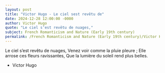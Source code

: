 ```yaml
---
layout: post
title: "Victor Hugo - Le ciel sest revêtu de"
date: 2024-12-28 12:00:00 -0000
author: Victor Hugo
quote: "Le ciel s’est revêtu de nuages,"
subject: French Romanticism and Nature (Early 19th century)
permalink: /French Romanticism and Nature (Early 19th century)/Victor Hugo/Victor Hugo - Le ciel sest revêtu de
---
```


Le ciel s’est revêtu de nuages,
Venez voir comme la pluie pleure ;
Elle arrose ces fleurs ravissantes,
Que la lumière du soleil rend plus belles.

- Victor Hugo

